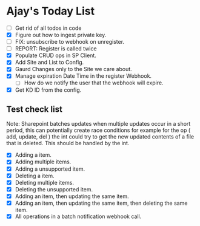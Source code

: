 # Ajay's Today List

- [ ] Get rid of all todos in code
- [X] Figure out how to ingest private key.
- [ ] FIX: unsubscribe to webhook on unregister.
- [ ] REPORT: Register is called twice
- [X] Populate CRUD ops in SP Client.
- [X] Add Site and List to Config.
- [X] Gaurd Changes only to the Site we care about.
- [X] Manage expiration Date Time in the register Webhook.
  - [ ] How do we notify the user that the webhook will expire.
- [X] Get KD ID from the config.

## Test check list

Note: Sharepoint batches updates when multiple updates occur in a short period, this can potentially create race conditions for example for the op ( add, update, del ) the int could try to get the new updated contents of a file that is deleted. This should be handled by the int.

- [X] Adding a item.
- [X] Adding multiple items.
- [X] Adding a unsupported item.
- [X] Deleting a item.
- [X] Deleting multiple items.
- [X] Deleting the unsupported item.
- [X] Adding an item, then updating the same item.
- [X] Adding an item, then updating the same item, then deleting the same item.
- [X] All operations in a batch notification webhook call.
